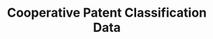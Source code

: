 ---
bigquery: https://console.cloud.google.com/bigquery?p=patents-public-data&d=cpc&page=dataset
citation: '“Cooperative Patent Classification” by the EPO and USPTO, for public use. '
contributors: EPO, USPTO
cost: None
description: Cooperative Patent Classification Data contains the scheme and definitions
  of the Cooperative Patent Classification system for classifying patent documents.
  The CPC is the result of a partnership between the EPO and the USPTO in their joint
  effort to develop a common, internationally compatible classification system for
  technical documents, in particular patent publications, which will be used by both
  offices in the patent granting process
documentation: https://www.cooperativepatentclassification.org/cpcSchemeAndDefinitions
last_edit: 04/11/2022, 13:16:02
location: https://www.cooperativepatentclassification.org/index
maintained_by: USPTO, EPO
schema_fields:
- residual_references
- level
- status
- informativeReferences
- application_references
- breakdownCode
- parents
- sizeCache
- additional_only
- notAllocatable
- children
- title_part
- limitingReferences
- definition
- date_revised
- childGroups
- residualReferences
- titleFull
- not_allocatable
- glossary
- informative_references
- synonyms
- ipcConcordant
- breakdown_code
- ipc_concordant
- title_full
- symbol
- applicationReferences
- child_groups
- limiting_references
- titlePart
- dateRevised
shortname: cooperative_patent_classification
tags:
- patents
- science
title: Cooperative Patent Classification Data
uuid: 984374a7-16e9-4b35-9445-458daceb01bf
---